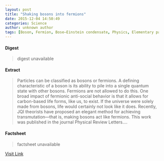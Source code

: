 ```yaml
---
layout: post
title: "Shaking bosons into fermions"
date: 2015-12-04 14:50:49
categories: Science
author: unknown author
tags: [Boson, Fermion, Bose–Einstein condensate, Physics, Elementary particle, Matter, Quasiparticle, Electronic band structure, Mechanics, Applied and interdisciplinary physics, Condensed matter physics, Materials science, Condensed matter, Quantum mechanics, Chemistry, Physical chemistry, Nature, Particle physics, Theoretical physics, Physical universe, Physical sciences, Modern physics, Solid state engineering]
---
```



#### Digest
>digest unavailable

#### Extract
>Particles can be classified as bosons or fermions. A defining characteristic of a boson is its ability to pile into a single quantum state with other bosons. Fermions are not allowed to do this. One broad impact of fermionic anti-social behavior is that it allows for carbon-based life forms, like us, to exist. If the universe were solely made from bosons, life would certainly not look like it does. Recently, JQI theorists have proposed an elegant method for achieving transmutation—that is, making bosons act like fermions. This work was published in the journal Physical Review Letters....

#### Factsheet
>factsheet unavailable

[Visit Link](http://phys.org/news/2015-12-bosons-fermions.html)


